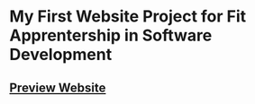 # My First Website Project for Fit Apprentership in Software Development
## [Preview Website](https://norbertasl.github.io/My-First-Website-Fit-/index.html)
